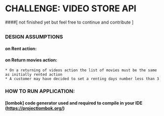 # CHALLENGE: VIDEO STORE API 
####[ not finished yet but feel free to continue and contribute ]

## 

### DESIGN ASSUMPTIONS

#### on Rent action: 

#### on Return movies action:
	* On a returning of videos action the list of movies must be the same as initially rented action
	* A customer may have decided to set a renting days number less than 3
	
### HOW TO RUN APPLICATION:

#### [lombok] code generator used and required to compile in your IDE (https://projectlombok.org/)
